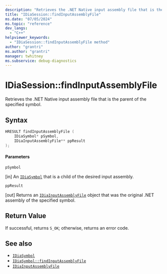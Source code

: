 ```yaml
---
description: "Retrieves the .NET Native input assembly file that is the parent of the specified symbol."
title: "IDiaSession::findInputAssemblyFile"
ms.date: "07/05/2024"
ms.topic: "reference"
dev_langs:
  - "C++"
helpviewer_keywords:
  - "IDiaSession::findInputAssemblyFile method"
author: "grantri"
ms.author: "grantri"
manager: twhitney
ms.subservice: debug-diagnostics
---
```

# IDiaSession::findInputAssemblyFile

Retrieves the .NET Native input assembly file that is the parent of the specified symbol.

## Syntax

```C++
HRESULT findInputAssemblyFile ( 
    IDiaSymbol* pSymbol,
    IDiaInputAssemblyFile** ppResult
);
```

#### Parameters

 `pSymbol`

[in] An [`IDiaSymbol`](../../debugger/debug-interface-access/idiasymbol.md) that is a child of the desired input assembly.

 `ppResult`

[out] Returns an [`IDiaInputAssemblyFile`](../../debugger/debug-interface-access/idiainputassemblyfile.md) object that was the original .NET assembly of the specified symbol.

## Return Value

 If successful, returns `S_OK`; otherwise, returns an error code.


## See also

- [`IDiaSymbol`](../../debugger/debug-interface-access/idiasymbol.md)
- [`IDiaSymbol::findInputAssemblyFile`](../../debugger/debug-interface-access/idiasymbol-findinputassemblyfile.md)
- [`IDiaInputAssemblyFile`](../../debugger/debug-interface-access/idiainputassemblyfile.md)
